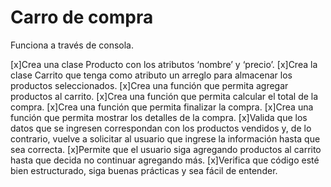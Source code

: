 # Carro de compra

Funciona a través de consola.

[x]Crea una clase Producto con los atributos ‘nombre’ y ‘precio’.
[x]Crea la clase Carrito que tenga como atributo un arreglo para almacenar los productos seleccionados.
[x]Crea una función que permita agregar productos al carrito.
[x]Crea una función que permita calcular el total de la compra.
[x]Crea una función que permita finalizar la compra.
[x]Crea una función que permita mostrar los detalles de la compra.
[x]Valida que los datos que se ingresen correspondan con los productos vendidos y, de lo contrario, vuelve a solicitar al usuario que ingrese la información hasta que sea correcta.
[x]Permite que el usuario siga agregando productos al carrito hasta que decida no continuar agregando más.
[x]Verifica que código esté bien estructurado, siga buenas prácticas y sea fácil de entender.


